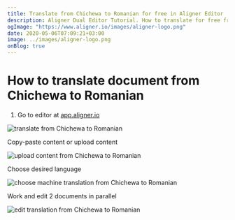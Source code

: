 ```yaml
---
title: Translate from Chichewa to Romanian for free in Aligner Editor
description: Aligner Dual Editor Tutorial. How to translate for free from Chichewa to Romanian. Aligner is multilingual document management platform. 
ogImage: "https://www.aligner.io/images/aligner-logo.png"
date: 2020-05-06T07:09:21+03:00
image: ../images/aligner-logo.png
onBlog: true
---
```


# How to translate document from Chichewa to Romanian

1. Go to editor at [app.aligner.io](https://app.aligner.io "Aligner App web page")

![translate from Chichewa to Romanian](../aligner-blank-editor.png "translate from Chichewa to Romanian")

Copy-paste content or upload content

![upload content from Chichewa to Romanian](../aligner-uploaded-document.png "upload content from Chichewa to Romanian")

Choose desired language

![choose machine translation from Chichewa to Romanian](../aligner-language-dropdown.png "choose machine translation from Chichewa to Romanian")

Work and edit 2 documents in parallel

![edit translation from Chichewa to Romanian](../aligner-double-sitded-editor.png "edit translation from Chichewa to Romanian")

